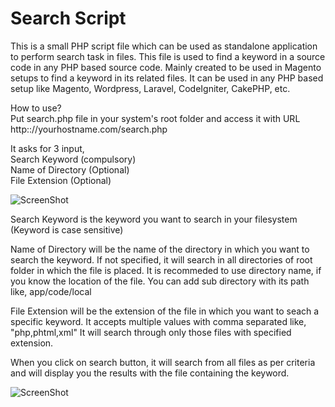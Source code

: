 # Search Script
This is a small PHP script file which can be used as standalone application to perform search task in files.
This file is used to find a keyword in a source code in any PHP based source code. Mainly created to be used in Magento setups to find a keyword in its related files. It can be used in any PHP based setup like Magento, Wordpress, Laravel, CodeIgniter, CakePHP, etc.

How to use?<br />
Put search.php file in your system's root folder and access it with URL<br />
http:://yourhostname.com/search.php

It asks for 3 input, <br />
Search Keyword (compulsory) <br />
Name of Directory (Optional)<br />
File Extension (Optional)

![ScreenShot](https://jsutariya.files.wordpress.com/2017/01/search-script.png?w=640)

Search Keyword is the keyword you want to search in your filesystem (Keyword is case sensitive)

Name of Directory will be the name of the directory in which you want to search the keyword. If not specified, it will search in all directories of root folder in which the file is placed. It is recommeded to use directory name, if you know the location of the file. You can add sub directory with its path like, app/code/local

File Extension will be the extension of the file in which you want to seach a specific keyword. It accepts multiple values with comma separated like, "php,phtml,xml" It will search through only those files with specified extension.

When you click on search button, it will search from all files as per criteria and will display you the results with the file containing the keyword.

![ScreenShot](https://jsutariya.files.wordpress.com/2017/01/search-script2.png?w=640)
